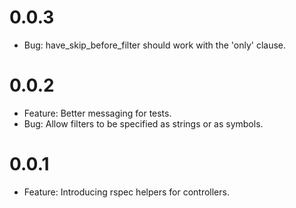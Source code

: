 # 0.0.3
  * Bug: have_skip_before_filter should work with the 'only' clause.

# 0.0.2
  * Feature: Better messaging for tests.
  * Bug: Allow filters to be specified as strings or as symbols.

# 0.0.1
  * Feature: Introducing rspec helpers for controllers.
